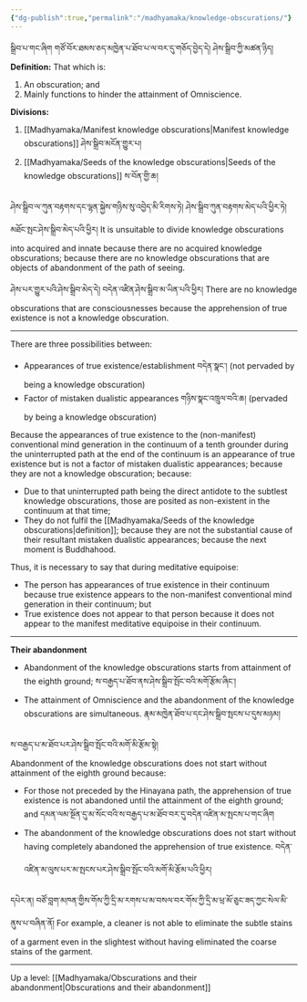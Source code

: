 ```yaml
---
{"dg-publish":true,"permalink":"/madhyamaka/knowledge-obscurations/"}
---
```


སྒྲིབ་པ་གང་ཞིག གཙོ་བོར་ཐམས་ཅད་མཁྱེན་པ་ཐོབ་པ་ལ་བར་དུ་གཅོད་བྱེད་དེ། ཤེས་སྒྲིབ་ཀྱི་མཚན་ཉིད།
**Definition:** That which is:
1. An obscuration; and
2. Mainly functions to hinder the attainment of Omniscience.

**Divisions:**
1. [[Madhyamaka/Manifest knowledge obscurations\|Manifest knowledge obscurations]] ཤེས་སྒྲིབ་མངོན་གྱུར་པ།
2. [[Madhyamaka/Seeds of the knowledge obscurations\|Seeds of the knowledge obscurations]] ས་བོན་གྱི་ཆ།

ཤེས་སྒྲིབ་ལ་ཀུན་བརྟགས་དང་ལྷན་སྐྱེས་གཉིས་སུ་འབྱེད་མི་རིགས་ཏེ། ཤེས་སྒྲིབ་ཀུན་བརྟགས་མེད་པའི་ཕྱིར་ཏེ། མཐོང་སྤང་ཤེས་སྒྲིབ་མེད་པའི་ཕྱིར།
It is unsuitable to divide knowledge obscurations into acquired and innate because there are no acquired knowledge obscurations; because there are no knowledge obscurations that are objects of abandonment of the path of seeing.

ཤེས་པར་གྱུར་པའི་ཤེས་སྒྲིབ་མེད་དེ། བདེན་འཛིན་ཤེས་སྒྲིབ་མ་ཡིན་པའི་ཕྱིར།
There are no knowledge obscurations that are consciousnesses because the apprehension of true existence is not a knowledge obscuration.

---
There are three possibilities between:
- Appearances of true existence/establishment བདེན་སྣང་། (not pervaded by being a knowledge obscuration)
- Factor of mistaken dualistic appearances གཉིས་སྣང་འཁྲུལ་བའི་ཆ། (pervaded by being a knowledge obscuration)

Because the appearances of true existence to the (non-manifest) conventional mind generation in the continuum of a tenth grounder during the uninterrupted path at the end of the continuum is an appearance of true existence but is not a factor of mistaken dualistic appearances; because they are not a knowledge obscuration; because:
- Due to that uninterrupted path being the direct antidote to the subtlest knowledge obscurations, those are posited as non-existent in the continuum at that time;
- They do not fulfil the [[Madhyamaka/Seeds of the knowledge obscurations\|definition]]; because they are not the substantial cause of their resultant mistaken dualistic appearances; because the next moment is Buddhahood.

Thus, it is necessary to say that during meditative equipoise:
- The person has appearances of true existence in their continuum because true existence appears to the non-manifest conventional mind generation in their continuum; but
- True existence does not appear to that person because it does not appear to the manifest meditative equipoise in their continuum.


---
**Their abandonment**
- Abandonment of the knowledge obscurations starts from attainment of the eighth ground;
ས་བརྒྱད་པ་ཐོབ་ནས་ཤེས་སྒྲིབ་སྤོང་བའི་མགོ་རྩོམ་ཞིང་།
- The attainment of Omniscience and the abandonment of the knowledge obscurations are simultaneous.
རྣམ་མཁྱེན་ཐོབ་པ་དང་ཤེས་སྒྲིབ་སྤངས་པ་དུས་མཉམ།

ས་བརྒྱད་པ་མ་ཐོབ་པར་ཤེས་སྒྲིབ་སྤོང་བའི་མགོ་མི་རྩོམ་སྟེ།  
Abandonment of the knowledge obscurations does not start without attainment of the eighth ground because:
- For those not preceded by the Hinayana path, the apprehension of true existence is not abandoned until the attainment of the eighth ground; and དམན་ལམ་སྔོན་དུ་མ་སོང་བའི་ས་བརྒྱད་པ་མ་ཐོབ་བར་དུ་བདེན་འཛིན་མ་སྤངས་པ་གང་ཞིག
- The abandonment of the knowledge obscurations does not start without having completely abandoned the apprehension of true existence. བདེན་འཛིན་མ་ལུས་པར་མ་སྤངས་པར་ཤེས་སྒྲིབ་སྤོང་བའི་མགོ་མི་རྩོམ་པའི་ཕྱིར།

དཔེར་ན། བཙོ་བླག་མཁན་གྱིས་གོས་ཀྱི་དྲི་མ་རགས་པ་མ་བསལ་བར་གོས་ཀྱི་དྲི་མ་ཕྲ་མོ་ཅུང་ཟད་ཀྱང་སེལ་མི་ནུས་པ་བཞིན་ནོ།
For example, a cleaner is not able to eliminate the subtle stains of a garment even in the slightest without having eliminated the coarse stains of the garment.

---
Up a level: [[Madhyamaka/Obscurations and their abandonment\|Obscurations and their abandonment]]